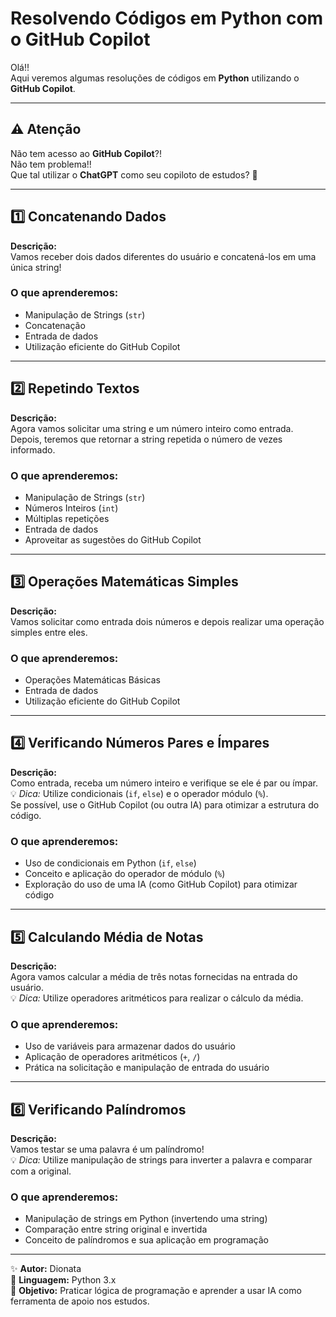 # Resolvendo Códigos em Python com o GitHub Copilot

Olá!!   
Aqui veremos algumas resoluções de códigos em **Python** utilizando o **GitHub Copilot**.

---

## ⚠️ Atenção
Não tem acesso ao **GitHub Copilot**?!  
Não tem problema!!   
Que tal utilizar o **ChatGPT** como seu copiloto de estudos? 🤖  

---

## 1️⃣ Concatenando Dados
**Descrição:**  
Vamos receber dois dados diferentes do usuário e concatená-los em uma única string!

### O que aprenderemos:
- Manipulação de Strings (`str`)
- Concatenação
- Entrada de dados
- Utilização eficiente do GitHub Copilot

---

## 2️⃣ Repetindo Textos
**Descrição:**  
Agora vamos solicitar uma string e um número inteiro como entrada.  
Depois, teremos que retornar a string repetida o número de vezes informado.

### O que aprenderemos:
- Manipulação de Strings (`str`)
- Números Inteiros (`int`)
- Múltiplas repetições
- Entrada de dados
- Aproveitar as sugestões do GitHub Copilot

---

## 3️⃣ Operações Matemáticas Simples
**Descrição:**  
Vamos solicitar como entrada dois números e depois realizar uma operação simples entre eles.

### O que aprenderemos:
- Operações Matemáticas Básicas
- Entrada de dados
- Utilização eficiente do GitHub Copilot

---

## 4️⃣ Verificando Números Pares e Ímpares
**Descrição:**  
Como entrada, receba um número inteiro e verifique se ele é par ou ímpar.  
💡 *Dica:* Utilize condicionais (`if`, `else`) e o operador módulo (`%`).  
Se possível, use o GitHub Copilot (ou outra IA) para otimizar a estrutura do código.

### O que aprenderemos:
- Uso de condicionais em Python (`if`, `else`)
- Conceito e aplicação do operador de módulo (`%`)
- Exploração do uso de uma IA (como GitHub Copilot) para otimizar código

---

## 5️⃣ Calculando Média de Notas
**Descrição:**  
Agora vamos calcular a média de três notas fornecidas na entrada do usuário.  
💡 *Dica:* Utilize operadores aritméticos para realizar o cálculo da média.

### O que aprenderemos:
- Uso de variáveis para armazenar dados do usuário
- Aplicação de operadores aritméticos (`+`, `/`)
- Prática na solicitação e manipulação de entrada do usuário

---

## 6️⃣ Verificando Palíndromos
**Descrição:**  
Vamos testar se uma palavra é um palíndromo!  
💡 *Dica:* Utilize manipulação de strings para inverter a palavra e comparar com a original.

### O que aprenderemos:
- Manipulação de strings em Python (invertendo uma string)
- Comparação entre string original e invertida
- Conceito de palíndromos e sua aplicação em programação

---

✨ **Autor:** Dionata  
📘 **Linguagem:** Python 3.x  
🚀 **Objetivo:** Praticar lógica de programação e aprender a usar IA como ferramenta de apoio nos estudos.

